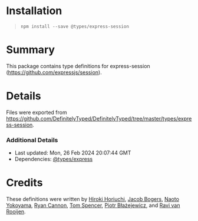 # Installation
> `npm install --save @types/express-session`

# Summary
This package contains type definitions for express-session (https://github.com/expressjs/session).

# Details
Files were exported from https://github.com/DefinitelyTyped/DefinitelyTyped/tree/master/types/express-session.

### Additional Details
 * Last updated: Mon, 26 Feb 2024 20:07:44 GMT
 * Dependencies: [@types/express](https://npmjs.com/package/@types/express)

# Credits
These definitions were written by [Hiroki Horiuchi](https://github.com/horiuchi), [Jacob Bogers](https://github.com/jacobbogers), [Naoto Yokoyama](https://github.com/builtinnya), [Ryan Cannon](https://github.com/ry7n), [Tom Spencer](https://github.com/fiznool), [Piotr Błażejewicz](https://github.com/peterblazejewicz), and [Ravi van Rooijen](https://github.com/HoldYourWaffle).
